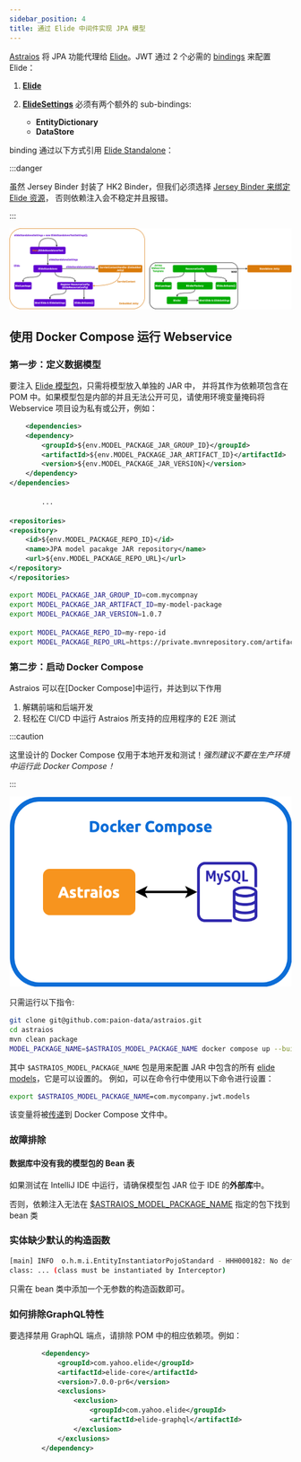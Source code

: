```yaml
---
sidebar_position: 4
title: 通过 Elide 中间件实现 JPA 模型
---
```


[Astraios] 将 JPA 功能代理给 [Elide]。JWT 通过 2 个必需的 [bindings][what is binding] 来配置 Elide：

1. **[Elide][Elide instance class]**
2. **[ElideSettings][ElideSettings instance class]** 必须有两个额外的 sub-bindings:

    - **EntityDictionary**
    - **DataStore**

binding 通过以下方式引用 [Elide Standalone]：

:::danger

虽然 Jersey Binder 封装了 HK2 Binder，但我们必须选择
[Jersey Binder 来绑定 Elide 资源](https://github.com/paion-data/astraios/pull/10/files#diff-7633fbf494dcb17a51964f179a341b02c328a7214fa3c2c01ba28b1f4cc4dc4aR39-R40)，
否则依赖注入会不稳定并且报错。

:::

![Error loading resource-binding.png](img/resource-binding.png)

使用 Docker Compose 运行 Webservice
----------------------------------

### 第一步：定义数据模型

要注入 [Elide 模型包](https://github.com/yahoo/elide/tree/master/elide-standalone#create-models)，只需将模型放入单独的 JAR 中，
并将其作为依赖项包含在 POM 中。如果模型包是内部的并且无法公开可见，请使用环境变量掩码将 Webservice 项目设为私有或公开，例如：

```xml
    <dependencies>
    <dependency>
        <groupId>${env.MODEL_PACKAGE_JAR_GROUP_ID}</groupId>
        <artifactId>${env.MODEL_PACKAGE_JAR_ARTIFACT_ID}</artifactId>
        <version>${env.MODEL_PACKAGE_JAR_VERSION}</version>
    </dependency>
</dependencies>

        ...

<repositories>
<repository>
    <id>${env.MODEL_PACKAGE_REPO_ID}</id>
    <name>JPA model pacakge JAR repository</name>
    <url>${env.MODEL_PACKAGE_REPO_URL}</url>
</repository>
</repositories>
```

```bash
export MODEL_PACKAGE_JAR_GROUP_ID=com.mycompnay
export MODEL_PACKAGE_JAR_ARTIFACT_ID=my-model-package
export MODEL_PACKAGE_JAR_VERSION=1.0.7

export MODEL_PACKAGE_REPO_ID=my-repo-id
export MODEL_PACKAGE_REPO_URL=https://private.mvnrepository.com/artifact/com.company/my-model-package
```

### 第二步：启动 Docker Compose

Astraios 可以在[Docker Compose]中运行，并达到以下作用

1. 解耦前端和后端开发
2. 轻松在 CI/CD 中运行 Astraios 所支持的应用程序的 E2E 测试

:::caution

这里设计的 Docker Compose 仅用于本地开发和测试！_强烈建议不要在生产环境中运行此 Docker Compose！_

:::

![Error Loading docker-compose.png](img/docker-compose.png)

只需运行以下指令:

```bash
git clone git@github.com:paion-data/astraios.git
cd astraios
mvn clean package
MODEL_PACKAGE_NAME=$ASTRAIOS_MODEL_PACKAGE_NAME docker compose up --build --force-recreate
```

其中 `$ASTRAIOS_MODEL_PACKAGE_NAME` 包是用来配置 JAR 中包含的所有
[elide models](https://elide.io/pages/guide/v7/02-data-model.html)，它是可以设置的。
例如，可以在命令行中使用以下命令进行设置：

```bash
export $ASTRAIOS_MODEL_PACKAGE_NAME=com.mycompany.jwt.models
```

该变量将被[传递](https://stackoverflow.com/a/58900415)到 Docker Compose 文件中。

### 故障排除

#### 数据库中没有我的模型包的 Bean 表

如果测试在 IntelliJ IDE 中运行，请确保模型包 JAR 位于 IDE 的**外部库**中。

否则，依赖注入无法在 [$ASTRAIOS_MODEL_PACKAGE_NAME](#第一步：定义数据模型) 指定的包下找到 bean 类

### 实体缺少默认的构造函数

```bash
[main] INFO  o.h.m.i.EntityInstantiatorPojoStandard - HHH000182: No default (no-argument) constructor for
class: ... (class must be instantiated by Interceptor)
```

只需在 bean 类中添加一个无参数的构造函数即可。

### 如何排除GraphQL特性

要选择禁用 GraphQL 端点，请排除 POM 中的相应依赖项。例如：

```xml
        <dependency>
            <groupId>com.yahoo.elide</groupId>
            <artifactId>elide-core</artifactId>
            <version>7.0.0-pr6</version>
            <exclusions>
                <exclusion>
                    <groupId>com.yahoo.elide</groupId>
                    <artifactId>elide-graphql</artifactId>
                </exclusion>
            </exclusions>
        </dependency>
```

[Astraios]: https://paion-data.github.io/astraios/

[Elide]: https://elide.io/
[Elide instance class]: https://github.com/yahoo/elide/blob/master/elide-core/src/main/java/com/yahoo/elide/Elide.java
[Elide Standalone]: https://github.com/yahoo/elide/tree/master/elide-standalone
[ElideSettings instance class]: https://github.com/yahoo/elide/blob/master/elide-core/src/main/java/com/yahoo/elide/ElideSettings.java

[what is binding]: https://qubitpi.github.io/jersey/ioc.html
